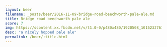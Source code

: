 ```yaml
---
layout: beer
filename: _posts/beer/2016-11-09-bridge-road-beechworth-pale-ale.md
title: Bridge road beechworth pale ale
score: 7
img: https://scontent.xx.fbcdn.net/v/t1.0-0/p480x480/1920508_10152327616563745_674556830_n.jpg?oh=1e66dd58ff2055ac9cff1ac0fdb92bf6&oe=5902A9C8
desc: "a nicely hopped pale ale"
permalink: /beer/:title.html
---
```

